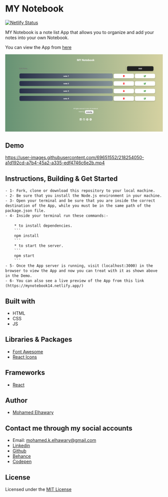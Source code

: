 # MY Notebook

[![Netlify Status](https://api.netlify.com/api/v1/badges/98e36eaf-14a7-459b-befb-27336640366e/deploy-status)](https://app.netlify.com/sites/mynotebook14/deploys)

MY Notebook is a note list App that allows you to organize and add your notes into your own Notebook.

You can view the App from [here](https://mynotebook14.netlify.app/)

![Screenshot](preview.png) 

## Demo

https://user-images.githubusercontent.com/69651552/218254050-a1d192cd-a7b4-45a2-a335-edf4746c6e2b.mp4

## Instructions, Building & Get Started 

    - 1- Fork, clone or download this repository to your local machine.
    - 2- Be sure that you install the Node.js environment in your machine.
    - 3- Open your terminal and be sure that you are inside the correct destination of the App, while you must be in the same path of the package.json file.
    - 4- Inside your terminal run these commands:-
    
        * to install dependencies.
        ```
        npm install
        ```
        * to start the server.
        ```
        npm start
        ```
    - 5- Once the App server is running, visit (localhost:3000) in the browser to view the App and now you can treat with it as shown above in the Demo.
    - 6- You can also see a live preview of the App from this link (https://mynotebook14.netlify.app/)

## Built with

* HTML
* CSS
* JS

## Libraries & Packages

* [Font Awesome](https://fontawesome.com/)
* [React Icons](https://react-icons.github.io/react-icons/)

## Frameworks 

* [React](https://reactjs.org/)  

## Author

* [Mohamed Elhawary](https://www.linkedin.com/in/mohamed-elhawary14/) 

## Contact me through my social accounts

* Email: mohamed.k.elhawary@gmail.com
* [Linkedin](https://www.linkedin.com/in/mohamed-elhawary14/)
* [Github](https://github.com/Mohamed-Elhawary)  
* [Behance](https://www.behance.net/mohamed-elhawary14)
* [Codepen](https://codepen.io/Mohamed-ElHawary) 

## License

Licensed under the [MIT License](LICENSE)
